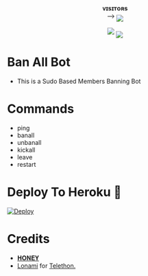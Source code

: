 <p align="center">
    <b> ᴠɪsɪᴛᴏʀs </b><br>
 -->    <img align="middle" src="https://profile-counter.glitch.me/honeybanall/count.svg" />
</p>

<p align="center">
  <img src="https://readme-typing-svg.herokuapp.com?color=F70000&lines=𝒘𝒐𝒓𝒍𝒅+𝒇𝒂𝒔𝒕𝒆𝒔𝒕+𝒃𝒂𝒏𝒂𝒍𝒍;𝒃𝒐𝒕+𝒆𝒙𝒊𝒔𝒕+𝒊𝒏+𝒕𝒉𝒊𝒔+𝒘𝒐𝒓𝒍𝒅.;+𝙃𝙤𝙣𝙚𝙮+𝙓++𝙗𝙖𝙣𝙖𝙡𝙡+💀✨+%E2%9D%A4%EF%B8%8F">

<!--
**OgHoneyy/OgHoneyy** is a ✨ _special_ ✨ repository because its `README.md` (this file) appears on your GitHub profile.


<p align="center">
    <b>ᴠɪsɪᴛᴏʀs</b><br>
 -->    <img align="middle" src="https://profile-counter.glitch.me/Honeyxslayer/count.svg" />
</p>

# Ban All Bot

- This is a Sudo Based Members Banning Bot 
 
# Commands
- ping
- banall
- unbanall
- kickall
- leave 
- restart

# Deploy To Heroku 🚀
[![Deploy](https://www.herokucdn.com/deploy/button.svg)](https://dashboard.heroku.com/new?template=https://github.com/Honeyxslayer/honeybanall)

# Credits
* [𝐇𝐎𝐍𝐄𝐘](https://github.com/Honeyxslayer)
* [Lonami](https://github.com/LonamiWebs/) for [Telethon.](https://github.com/LonamiWebs/Telethon)
